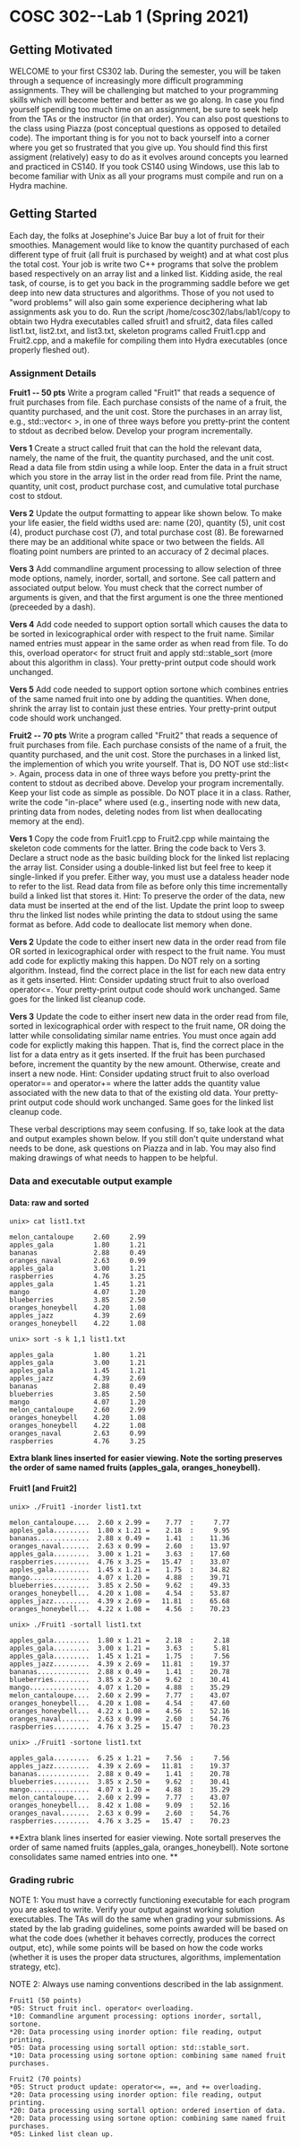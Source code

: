 # COSC 302--Lab 1 (Spring 2021) 

## Getting Motivated
WELCOME to your first CS302 lab. During the semester, you will be taken through a sequence of increasingly more difficult programming assignments. They will be challenging but matched to your programming skills which will become better and better as we go along. In case you find yourself spending too much time on an assignment, be sure to seek help from the TAs or the instructor (in that order). You can also post questions to the class using Piazza (post conceptual questions as opposed to detailed code). The important thing is for you not to back yourself into a corner where you get so frustrated that you give up.
You should find this first assigment (relatively) easy to do as it evolves around concepts you learned and practiced in CS140. If you took CS140 using Windows, use this lab to become familiar with Unix as all your programs must compile and run on a Hydra machine.


## Getting Started
Each day, the folks at Josephine's Juice Bar buy a lot of fruit for their smoothies. Management would like to know the quantity purchased of each different type of fruit (all fruit is purchased by weight) and at what cost plus the total cost. Your job is write two C++ programs that solve the problem based respectively on an array list and a linked list. Kidding aside, the real task, of course, is to get you back in the programming saddle before we get deep into new data structures and algorithms. Those of you not used to "word problems" will also gain some experience deciphering what lab assignments ask you to do.
Run the script /home/cosc302/labs/lab1/copy to obtain two Hydra executables called sfruit1 and sfruit2, data files called list1.txt, list2.txt, and list3.txt, skeleton programs called Fruit1.cpp and Fruit2.cpp, and a makefile for compiling them into Hydra executables (once properly fleshed out).

### Assignment Details

**Fruit1 -- 50 pts**
Write a program called "Fruit1" that reads a sequence of fruit purchases from file. 
Each purchase consists of the name of a fruit, the quantity purchased, and the unit cost. 
Store the purchases in an array list, e.g., std::vector< >, in one of three ways before you pretty-print the content to stdout as decribed below. Develop your program incrementally.

**Vers 1** Create a struct called fruit that can the hold the relevant data, namely, the name of the fruit, the quantity purchased, and the unit cost. Read a data file from stdin using a while loop. Enter the data in a fruit struct which you store in the array list in the order read from file. Print the name, quantity, unit cost, product purchase cost, and cumulative total purchase cost to stdout.

**Vers 2** Update the output formatting to appear like shown below. To make your life easier, the field widths used are: name (20), quantity (5), unit cost (4), product purchase cost (7), and total purchase cost (8). Be forewarned there may be an additional white space or two between the fields. All floating point numbers are printed to an accuracy of 2 decimal places.

**Vers 3** Add commandline argument processing to allow selection of three mode options, namely, inorder, sortall, and sortone. See call pattern and associated output below. You must check that the correct number of arguments is given, and that the first argument is one the three mentioned (preceeded by a dash).

**Vers 4** Add code needed to support option sortall which causes the data to be sorted in lexicographical order with respect to the fruit name. Similar named entries must appear in the same order as when read from file. To do this, overload operator< for struct fruit and apply std::stable_sort (more about this algorithm in class). Your pretty-print output code should work unchanged.

**Vers 5** Add code needed to support option sortone which combines entries of the same named fruit into one by adding the quantities. When done, shrink the array list to contain just these entries. Your pretty-print output code should work unchanged.

**Fruit2 -- 70 pts**
Write a program called "Fruit2" that reads a sequence of fruit purchases from file. Each purchase consists of the name of a fruit, the quantity purchased, and the unit cost. Store the purchases in a linked list, the implemention of which you write yourself. That is, DO NOT use std::list< >. Again, process data in one of three ways before you pretty-print the content to stdout as decribed above. Develop your program incrementally. Keep your list code as simple as possible. Do NOT place it in a class. Rather, write the code "in-place" where used (e.g., inserting node with new data, printing data from nodes, deleting nodes from list when deallocating memory at the end).

**Vers 1** Copy the code from Fruit1.cpp to Fruit2.cpp while maintaing the skeleton code comments for the latter. Bring the code back to Vers 3. Declare a struct node as the basic building block for the linked list replacing the array list. Consider using a double-linked list but feel free to keep it single-linked if you prefer. Either way, you must use a dataless header node to refer to the list. Read data from file as before only this time incrementally build a linked list that stores it. Hint: To preserve the order of the data, new data must be inserted at the end of the list. Update the print loop to sweep thru the linked list nodes while printing the data to stdout using the same format as before. Add code to deallocate list memory when done. 

**Vers 2** Update the code to either insert new data in the order read from file OR sorted in lexicographical order with respect to the fruit name. You must add code for explictly making this happen. Do NOT rely on a sorting algorithm. Instead, find the correct place in the list for each new data entry as it gets inserted. Hint: Consider updating struct fruit to also overload operator<=. Your pretty-print output code should work unchanged. Same goes for the linked list cleanup code.

**Vers 3** Update the code to either insert new data in the order read from file, sorted in lexicographical order with respect to the fruit name, OR doing the latter while consolidating similar name entries. You must once again add code for explictly making this happen. That is, find the correct place in the list for a data entry as it gets inserted. If the fruit has been purchased before, increment the quantity by the new amount. Otherwise, create and insert a new node. Hint: Consider updating struct fruit to also overload operator== and operator+= where the latter adds the quantity value associated with the new data to that of the existing old data. Your pretty-print output code should work unchanged. Same goes for the linked list cleanup code.

These verbal descriptions may seem confusing. If so, take look at the data and output examples shown below. If you still don't quite understand what needs to be done, ask questions on Piazza and in lab. You may also find making drawings of what needs to happen to be helpful.


### Data and executable output example
#### Data: raw and sorted
```
unix> cat list1.txt

melon_cantaloupe     2.60     2.99
apples_gala          1.80     1.21
bananas              2.88     0.49
oranges_naval        2.63     0.99
apples_gala          3.00     1.21
raspberries          4.76     3.25
apples_gala          1.45     1.21
mango                4.07     1.20
blueberries          3.85     2.50
oranges_honeybell    4.20     1.08
apples_jazz          4.39     2.69
oranges_honeybell    4.22     1.08
```
```
unix> sort -s k 1,1 list1.txt

apples_gala          1.80     1.21
apples_gala          3.00     1.21
apples_gala          1.45     1.21
apples_jazz          4.39     2.69
bananas              2.88     0.49
blueberries          3.85     2.50
mango                4.07     1.20
melon_cantaloupe     2.60     2.99
oranges_honeybell    4.20     1.08
oranges_honeybell    4.22     1.08
oranges_naval        2.63     0.99
raspberries          4.76     3.25
```
**Extra blank lines inserted for easier viewing. Note the sorting preserves the order of same named fruits (apples_gala, oranges_honeybell).**

#### Fruit1 [and Fruit2]

```
unix> ./Fruit1 -inorder list1.txt

melon_cantaloupe....  2.60 x 2.99 =    7.77  :     7.77
apples_gala.........  1.80 x 1.21 =    2.18  :     9.95
bananas.............  2.88 x 0.49 =    1.41  :    11.36
oranges_naval.......  2.63 x 0.99 =    2.60  :    13.97
apples_gala.........  3.00 x 1.21 =    3.63  :    17.60
raspberries.........  4.76 x 3.25 =   15.47  :    33.07
apples_gala.........  1.45 x 1.21 =    1.75  :    34.82
mango...............  4.07 x 1.20 =    4.88  :    39.71
blueberries.........  3.85 x 2.50 =    9.62  :    49.33
oranges_honeybell...  4.20 x 1.08 =    4.54  :    53.87
apples_jazz.........  4.39 x 2.69 =   11.81  :    65.68
oranges_honeybell...  4.22 x 1.08 =    4.56  :    70.23
```
```
unix> ./Fruit1 -sortall list1.txt

apples_gala.........  1.80 x 1.21 =    2.18  :     2.18
apples_gala.........  3.00 x 1.21 =    3.63  :     5.81
apples_gala.........  1.45 x 1.21 =    1.75  :     7.56
apples_jazz.........  4.39 x 2.69 =   11.81  :    19.37
bananas.............  2.88 x 0.49 =    1.41  :    20.78
blueberries.........  3.85 x 2.50 =    9.62  :    30.41
mango...............  4.07 x 1.20 =    4.88  :    35.29
melon_cantaloupe....  2.60 x 2.99 =    7.77  :    43.07
oranges_honeybell...  4.20 x 1.08 =    4.54  :    47.60
oranges_honeybell...  4.22 x 1.08 =    4.56  :    52.16
oranges_naval.......  2.63 x 0.99 =    2.60  :    54.76
raspberries.........  4.76 x 3.25 =   15.47  :    70.23
```
```
unix> ./Fruit1 -sortone list1.txt

apples_gala.........  6.25 x 1.21 =    7.56  :     7.56
apples_jazz.........  4.39 x 2.69 =   11.81  :    19.37
bananas.............  2.88 x 0.49 =    1.41  :    20.78
blueberries.........  3.85 x 2.50 =    9.62  :    30.41
mango...............  4.07 x 1.20 =    4.88  :    35.29
melon_cantaloupe....  2.60 x 2.99 =    7.77  :    43.07
oranges_honeybell...  8.42 x 1.08 =    9.09  :    52.16
oranges_naval.......  2.63 x 0.99 =    2.60  :    54.76
raspberries.........  4.76 x 3.25 =   15.47  :    70.23
```
**Extra blank lines inserted for easier viewing. Note sortall preserves the order of same named fruits (apples_gala, oranges_honeybell). Note sortone consolidates same named entries into one. **
### Grading rubric
NOTE 1: You must have a correctly functioning executable for each program you are asked to write. Verify your output against working solution executables. The TAs will do the same when grading your submissions. As stated by the lab grading guidelines, some points awarded will be based on what the code does (whether it behaves correctly, produces the correct output, etc), while some points will be based on how the code works (whether it is uses the proper data structures, algorithms, implementation strategy, etc).

NOTE 2: Always use naming conventions described in the lab assignment.


```
Fruit1 (50 points)
*05: Struct fruit incl. operator< overloading.
*10: Commandline argument processing: options inorder, sortall, sortone.
*20: Data processing using inorder option: file reading, output printing.
*05: Data processing using sortall option: std::stable_sort.
*10: Data processing using sortone option: combining same named fruit purchases.

Fruit2 (70 points)
*05: Struct product update: operator<=, ==, and += overloading.
*20: Data processing using inorder option: file reading, output printing.
*20: Data processing using sortall option: ordered insertion of data.
*20: Data processing using sortone option: combining same named fruit purchases.
*05: Linked list clean up.
```




















